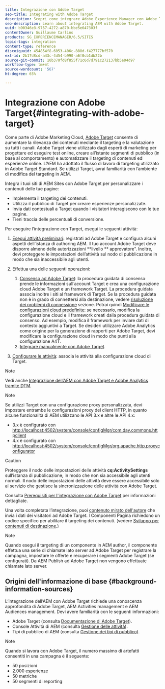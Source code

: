 ```yaml
---
title: Integrazione con Adobe Target
seo-title: Integrating with Adobe Target
description: Scopri come integrare Adobe Experience Manager con Adobe Target.
seo-description: Learn about integrating AEM with Adobe Target.
uuid: b90346e8-9757-4272-a870-bbe5e647303f
contentOwner: Guillaume Carlino
products: SG_EXPERIENCEMANAGER/6.5/SITES
topic-tags: integration
content-type: reference
discoiquuid: 454854f8-6053-406c-888d-f427777bf570
exl-id: 2b17d8cd-a43c-4d54-b990-a6f0cb1db22b
source-git-commit: 10b370fd8f855f71c6d7d791c272137bb5e04d97
workflow-type: tm+mt
source-wordcount: '567'
ht-degree: 65%

---
```


# Integrazione con Adobe Target{#integrating-with-adobe-target}

Come parte di Adobe Marketing Cloud, [Adobe Target](https://www.adobe.com/ro/solutions/testing-targeting/testandtarget.html) consente di aumentare la rilevanza dei contenuti mediante il targeting e la valutazione su tutti i canali. Adobe Target viene utilizzato dagli esperti di marketing per progettare ed eseguire test online, creare all’istante segmenti di pubblico (in base al comportamento) e automatizzare il targeting di contenuti ed esperienze online. L’AEM ha adottato il flusso di lavoro di targeting utilizzato in Adobe Target Standard. Se utilizzi Target, avrai familiarità con l’ambiente di modifica del targeting in AEM.

Integra i tuoi siti di AEM Sites con Adobe Target per personalizzare i contenuti delle tue pagine:

* Implementa il targeting dei contenuti.
* Utilizza il pubblico di Target per creare esperienze personalizzate.
* Invia dati contestuali a Target quando i visitatori interagiscono con le tue pagine.
* Tieni traccia delle percentuali di conversione.

Per eseguire l’integrazione con Target, esegui le seguenti attività:

1. [Esegui attività preliminari](/help/sites-administering/target-requirements.md): registrati ad Adobe Target e configura alcuni aspetti dell’istanza di authoring AEM. Il tuo account Adobe Target deve disporre almeno delle autorizzazioni **livello ** approvatore&quot;. Inoltre, devi proteggere le impostazioni dell’attività sul nodo di pubblicazione in modo che sia inaccessibile agli utenti.

1. Effettua una delle seguenti operazioni:

   1. [Consenso ad Adobe Target](/help/sites-administering/opt-in.md): la procedura guidata di consenso prende le informazioni sull’account Target e crea una configurazione cloud Adobe Target e un framework Target. La procedura guidata associa inoltre i siti al framework di Target. Se la procedura guidata non è in grado di connettersi alla destinazione, vedere [risoluzione dei problemi di connessione](/help/sites-administering/target-configuring.md#troubleshooting-target-connection-problems) sezione. Potrai quindi [Modificare le configurazioni cloud predefinite](/help/sites-administering/target-configuring.md#modifying-the-opt-in-wizard-configurations): se necessario, modifica la configurazione cloud e il framework creati dalla procedura guidata di consenso. Ad esempio, modifica il framework per inviare dati di contesto aggiuntivi a Target. Se desideri utilizzare Adobe Analytics come origine per la generazione di rapporti per Adobe Target, devi modificare la configurazione cloud in modo che punti alla configurazione A4T.
   1. [Integrare manualmente con Adobe Target](/help/sites-administering/target-configuring.md#manually-integrating-with-adobe-target).

1. [Configurare le attività](/help/sites-authoring/activitylib.md): associa le attività alla configurazione cloud di Target.

>[!NOTE]
>
>Vedi anche [Integrazione dell’AEM con Adobe Target e Adobe Analytics tramite DTM](https://helpx.adobe.com/experience-manager/using/integrate-digital-marketing-solutions.html).

>[!NOTE]
>
>Se utilizzi Target con una configurazione proxy personalizzata, devi impostare entrambe le configurazioni proxy del client HTTP, in quanto alcune funzionalità di AEM utilizzano le API 3.x e altre le API 4.x:
>
>* 3.x è configurato con [http://localhost:4502/system/console/configMgr/com.day.commons.httpclient](http://localhost:4502/system/console/configMgr/com.day.commons.httpclient)
>* 4.x è configurato con [http://localhost:4502/system/console/configMgr/org.apache.http.proxyconfigurator](http://localhost:4502/system/console/configMgr/org.apache.http.proxyconfigurator)
>

>[!CAUTION]
>
>Proteggere il nodo delle impostazioni delle attività **cq:ActivitySettings** sull’istanza di pubblicazione, in modo che non sia accessibile agli utenti normali. Il nodo delle impostazioni delle attività deve essere accessibile solo al servizio che gestisce la sincronizzazione delle attività con Adobe Target.
>
>Consulta [Prerequisiti per l&#39;integrazione con Adobe Target](/help/sites-administering/target-requirements.md#securing-the-activity-settings-node) per informazioni dettagliate.

Una volta completata l’integrazione, puoi [contenuto mirato dell&#39;autore](/help/sites-authoring/content-targeting-touch.md) che invia i dati dei visitatori ad Adobe Target. I Componenti Pagina richiedono un codice specifico per abilitare il targeting dei contenuti. (vedere [Sviluppo per contenuti di destinazione](/help/sites-developing/target.md).)

>[!NOTE]
>
>Quando esegui il targeting di un componente in AEM author, il componente effettua una serie di chiamate lato server ad Adobe Target per registrare la campagna, impostare le offerte e recuperare i segmenti Adobe Target (se configurati). Da AEM Publish ad Adobe Target non vengono effettuate chiamate lato server.

## Origini dell&#39;informazione di base {#background-information-sources}

L’integrazione dell’AEM con Adobe Target richiede una conoscenza approfondita di Adobe Target, AEM Activities management e AEM Audiences management. Devi avere familiarità con le seguenti informazioni:

* Adobe Target (consulta [Documentazione di Adobe Target](https://experienceleague.adobe.com/docs/target/using/target-home.html?lang=it)).
* Console Attività di AEM (consulta [Gestione delle attività](/help/sites-authoring/activitylib.md)).
* Tipi di pubblico di AEM (consulta [Gestione dei tipi di pubblico](/help/sites-authoring/managing-audiences.md)).

>[!NOTE]
>
>Quando si lavora con Adobe Target, il numero massimo di artefatti consentiti in una campagna è il seguente:
>
>* 50 posizioni
>* 2.000 esperienze
>* 50 metriche
>* 50 segmenti di reporting
>
